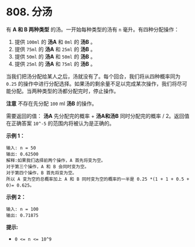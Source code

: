 # 808. 分汤

有 **A 和 B 两种类型** 的汤。一开始每种类型的汤有 `n` 毫升。有四种分配操作：

1. 提供 `100ml` 的 **汤A** 和 `0ml` 的 **汤B** 。
2. 提供 `75ml` 的 **汤A** 和 `25ml` 的 **汤B** 。
3. 提供 `50ml` 的 **汤A** 和 `50ml` 的 **汤B** 。
4. 提供 `25ml` 的 **汤A** 和 `75ml` 的 **汤B** 。

当我们把汤分配给某人之后，汤就没有了。每个回合，我们将从四种概率同为 `0.25` 的操作中进行分配选择。如果汤的剩余量不足以完成某次操作，我们将尽可能分配。当两种类型的汤都分配完时，停止操作。

**注意** 不存在先分配 `100` ml **汤B** 的操作。

需要返回的值： **汤A** 先分配完的概率 + **汤A和汤B** 同时分配完的概率 / 2。返回值在正确答案 `10^-5` 的范围内将被认为是正确的。

**示例 1：**

```()
输入: n = 50
输出: 0.62500
解释:如果我们选择前两个操作，A 首先将变为空。
对于第三个操作，A 和 B 会同时变为空。
对于第四个操作，B 首先将变为空。
所以 A 变为空的总概率加上 A 和 B 同时变为空的概率的一半是 0.25 *(1 + 1 + 0.5 + 0)= 0.625。
```

**示例 2：**

```()
输入: n = 100
输出: 0.71875
```

**提示:**

- `0 <= n <= 10^9`
